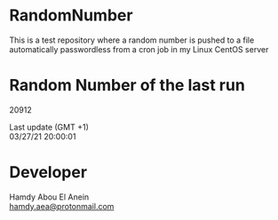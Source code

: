 # RandomNumber    
This is a test repository where a random number is pushed to a file automatically passwordless from a cron job in my Linux CentOS server    
# Random Number of the last run   
20912
      
Last update (GMT +1)    
03/27/21 20:00:01
# Developer    
Hamdy Abou El Anein   
hamdy.aea@protonmail.com
